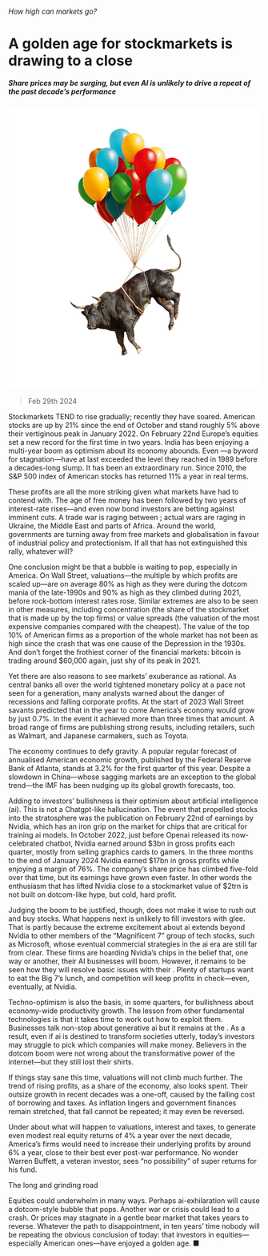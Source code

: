 ###### How high can markets go?

# A golden age for stockmarkets is drawing to a close 

##### Share prices may be surging, but even AI is unlikely to drive a repeat of the past decade’s performance 

![image](images/20240302_LDD002_FH.jpg) 

> Feb 29th 2024 

Stockmarkets TEND to rise gradually; recently they have soared. American stocks are up by 21% since the end of October and stand roughly 5% above their vertiginous peak in January 2022. On February 22nd Europe’s equities set a new record for the first time in two years. India has been enjoying a multi-year boom as optimism about its economy abounds. Even —a byword for stagnation—have at last exceeded the level they reached in 1989 before a decades-long slump. It has been an extraordinary run. Since 2010, the S&amp;P 500 index of American stocks has returned 11% a year in real terms.

These profits are all the more striking given what markets have had to contend with. The age of free money has been followed by two years of interest-rate rises—and even now bond investors are betting against imminent cuts. A trade war is raging between ; actual wars are raging in Ukraine, the Middle East and parts of Africa. Around the world, governments are turning away from free markets and globalisation in favour of industrial policy and protectionism. If all that has not extinguished this rally, whatever will?

One conclusion might be that a bubble is waiting to pop, especially in America. On Wall Street, valuations—the multiple by which profits are scaled up—are on average 80% as high as they were during the dotcom mania of the late-1990s and 90% as high as they climbed during 2021, before rock-bottom interest rates rose. Similar extremes are also to be seen in other measures, including concentration (the share of the stockmarket that is made up by the top firms) or value spreads (the valuation of the most expensive companies compared with the cheapest). The value of the top 10% of American firms as a proportion of the whole market has not been as high since the crash that was one cause of the Depression in the 1930s. And don’t forget the frothiest corner of the financial markets: bitcoin is trading around $60,000 again, just shy of its peak in 2021.

Yet there are also reasons to see markets’ exuberance as rational. As central banks all over the world tightened monetary policy at a pace not seen for a generation, many analysts warned about the danger of recessions and falling corporate profits. At the start of 2023 Wall Street savants predicted that in the year to come America’s economy would grow by just 0.7%. In the event it achieved more than three times that amount. A broad range of firms are publishing strong results, including retailers, such as Walmart, and Japanese carmakers, such as Toyota. 

The economy continues to defy gravity. A popular regular forecast of annualised American economic growth, published by the Federal Reserve Bank of Atlanta, stands at 3.2% for the first quarter of this year. Despite a slowdown in China—whose sagging markets are an exception to the global trend—the IMF has been nudging up its global growth forecasts, too.

Adding to investors’ bullishness is their optimism about artificial intelligence (ai). This is not a Chatgpt-like hallucination. The event that propelled stocks into the stratosphere was the publication on February 22nd of earnings by Nvidia, which has an iron grip on the market for chips that are critical for training ai models. In October 2022, just before Openai released its now-celebrated chatbot, Nvidia earned around $3bn in gross profits each quarter, mostly from selling graphics cards to gamers. In the three months to the end of January 2024 Nvidia earned $17bn in gross profits while enjoying a margin of 76%. The company’s share price has climbed five-fold over that time, but its earnings have grown even faster. In other words the enthusiasm that has lifted Nvidia close to a stockmarket value of $2trn is not built on dotcom-like hype, but cold, hard profit.

Judging the boom to be justified, though, does not make it wise to rush out and buy stocks. What happens next is unlikely to fill investors with glee. That is partly because the extreme excitement about ai extends beyond Nvidia to other members of the “Magnificent 7” group of tech stocks, such as Microsoft, whose eventual commercial strategies in the ai era are still far from clear. These firms are hoarding Nvidia’s chips in the belief that, one way or another, their AI businesses will boom. However, it remains to be seen how they will resolve basic issues with their . Plenty of startups want to eat the Big 7’s lunch, and competition will keep profits in check—even, eventually, at Nvidia. 

Techno-optimism is also the basis, in some quarters, for bullishness about economy-wide productivity growth. The lesson from other fundamental technologies is that it takes time to work out how to exploit them. Businesses talk non-stop about generative ai but it remains at the . As a result, even if ai is destined to transform societies utterly, today’s investors may struggle to pick which companies will make money. Believers in the dotcom boom were not wrong about the transformative power of the internet—but they still lost their shirts.

If things stay sane this time, valuations will not climb much further. The trend of rising profits, as a share of the economy, also looks spent. Their outsize growth in recent decades was a one-off, caused by the falling cost of borrowing and taxes. As inflation lingers and government finances remain stretched, that fall cannot be repeated; it may even be reversed.

Under  about what will happen to valuations, interest and taxes, to generate even modest real equity returns of 4% a year over the next decade, America’s firms would need to increase their underlying profits by around 6% a year, close to their best ever post-war performance. No wonder Warren Buffett, a veteran investor, sees “no possibility” of super returns for his fund. 

The long and grinding road

Equities could underwhelm in many ways. Perhaps ai-exhilaration will cause a dotcom-style bubble that pops. Another war or crisis could lead to a crash. Or prices may stagnate in a gentle bear market that takes years to reverse. Whatever the path to disappointment, in ten years’ time nobody will be repeating the obvious conclusion of today: that investors in equities—especially American ones—have enjoyed a golden age. ■


